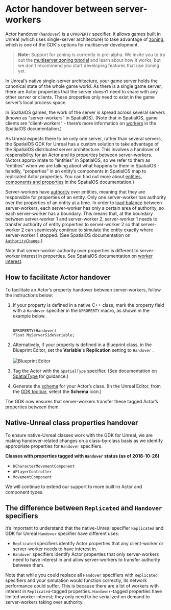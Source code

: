 
# Actor handover between server-workers

Actor handover (`handover`) is a `UPROPERTY` specifier. It allows games built in Unreal (which uses single-server architecture) to take advantage of [zoning]({{urlRoot}}/content/glossary#zoning), which is one of the GDK's options for multiserver development.

> **Note:** Support for zoning is currently in pre-alpha. We invite you to try out the [multiserver zoning tutorial]({{urlRoot}}/content/tutorials/multiserver-shooter/tutorial-multiserver-intro) and learn about how it works, but we don’t recommend you start developing features that use zoning yet.

In Unreal’s native single-server architecture, your game server holds the canonical state of the whole game world. As there is a single game server, there are Actor properties that the server doesn’t need to share with any other server or clients. These properties only need to exist in the game server’s local process space.

In SpatialOS games, the work of the server is spread across several servers (known as “server-workers” in SpatialOS). (Note that in SpatialOS, game clients are “client-workers” - there’s more information on [workers](https://docs.improbable.io/reference/latest/shared/concepts/worker) in the SpatialOS documentation.)

As Unreal expects there to be only one server, rather than several servers, the SpatialOS GDK for Unreal has a custom solution to take advantage of the SpatialOS distributed server architecture. This involves a handover of responsibility for an Actor and its properties between server-workers. (Actors approximate to “entities” in SpatialOS, so we refer to them as “entities” when we are talking about what happens to them in SpatialOS - handily, “properties” in an entity’s components in SpatialOS map to replicated Actor properties. You can find out more about [entities, components and properties](https://docs.improbable.io/reference/latest/shared/concepts/entities) in the SpatialOS documentation.)

Server-workers have [authority]({{urlRoot}}/content/glossary#authority) over entities, meaning that they are responsible for properties of an entity. Only one server-worker has authority over the properties of an entity at a time. In order to [load balance](https://docs.improbable.io/reference/latest/shared/glossary#load-balancing) between server-workers, each server-worker has only a certain area of authority, so each server-worker has a boundary.
This means that, at the boundary between server-worker 1 and server-worker 2,  server-worker 1 needs to transfer authority of entity properties to server-worker 2 so that server-worker 2 can seamlessly continue to simulate the entity exactly where server-worker 1 stopped. (See SpatialOS documentation on [`AuthorityChange`](https://docs.improbable.io/reference/latest/shared/design/operations#authoritychange).)

Note that server-worker authority over properties is different to server-worker interest in properties. See SpatialOS documentation on [worker interest](https://docs.improbable.io/reference/latest/shared/glossary#interest).

## How to facilitate Actor handover

To facilitate an Actor’s property handover between server-workers, follow the instructions below:

1.  If your property is defined in a native C++ class, mark the property field with a `Handover` specifier in the `UPROPERTY` macro, as shown in the example below.<br/><br/>

    ```
    UPROPERTY(Handover)
    float MyServerSideVariable;
    ```

1. Alternatively, if your property is defined in a Blueprint class, in the Blueprint Editor, set the **Variable**'s  **Replication** setting to `Handover` . <br/><br/>
![Blueprint Editor]({{assetRoot}}assets/screen-grabs/handover-blueprint.png)

1. Tag the Actor with the `SpatialType` specifier. (See documentation on [SpatialType]({{urlRoot}}/content/spatial-type) for guidance.)

1. Generate the [schema]({{urlRoot}}/content/glossary#schema-generation) for your Actor’s class. (In the Unreal Editor, from the [GDK toolbar]({{urlRoot}}/content/unreal-editor-interface/toolbars), select the **Schema** icon.)

The GDK now ensures that server-workers transfer these tagged Actor’s properties between them.

## Native-Unreal class properties handover
To ensure native-Unreal classes work with the GDK for Unreal, we are making handover-related changes on a class-by-class basis as we identify appropriate properties for `Handover` specifiers.

**Classes with properties tagged with `Handover` status (as of 2018-10-26)**

* `UCharacterMovementComponent`
* `APlayerController`
* `MovementComponent`

We will continue to extend our support to more built-in Actor and component types.

## The difference between `Replicated` and `Handover` specifiers
It’s important to understand that the native-Unreal specifier `Replicated` and GDK for Unreal `Handover` specifier have different uses:

* `Replicated` specifiers identify Actor properties that any client-worker or server-worker needs to have interest in.
* `Handover` specifiers identify Actor properties that only server-workers need to have interest in and allow server-workers to transfer authority between them.

Note that while you could replace all `Handover` specifiers with `Replicated` specifiers and your simulation would function correctly, its network performance could suffer. This is because there are a lot of workers with interest in `Replicated`-tagged properties. `Handover`-tagged properties have limited worker interest; they only need to be serialized on demand to server-workers taking over authority.
